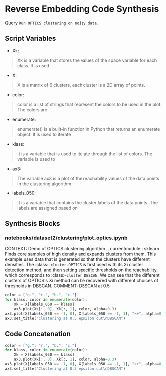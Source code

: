 # Reverse Embedding Code Synthesis
Query `Run OPTICS clustering on noisy data.`
## Script Variables
- Xk:<br>
>Xk is a variable that stores the values of the space variable for each class. It is used
- X:<br>
>X is a matrix of 6 clusters, each cluster is a 2D array of points.
- color:<br>
>color is a list of strings that represent the colors to be used in the plot. The colors are
- enumerate:<br>
>enumerate() is a built-in function in Python that returns an enumerate object. It is used to iterate
- klass:<br>
>It is a variable that is used to iterate through the list of colors. The variable is used to
- ax3:<br>
>The variable ax3 is a plot of the reachability values of the data points in the clustering algorithm
- labels_050:<br>
>It is a variable that contains the cluster labels of the data points. The labels are assigned based on
## Synthesis Blocks
### notebooks/dataset2/clustering/plot_optics.ipynb
CONTEXT:   Demo of OPTICS clustering algorithm  .. currentmodule:: sklearn  Finds core samples of high density and expands clusters from them. This
example uses data that is generated so that the clusters have different densities.  The :class:`~cluster.OPTICS` is first used with its Xi cluster
detection method, and then setting specific thresholds on the reachability, which corresponds to :class:`~cluster.DBSCAN`. We can see that the
different clusters of OPTICS's Xi method can be recovered with different choices of thresholds in DBSCAN.  COMMENT: DBSCAN at 0.5
```python
color = ["g.", "r.", "b.", "c."]
for klass, color in enumerate(color):
    Xk = X[labels_050 == klass]
    ax3.plot(Xk[:, 0], Xk[:, 1], color, alpha=0.3)
ax3.plot(X[labels_050 == -1, 0], X[labels_050 == -1, 1], "k+", alpha=0.1)
ax3.set_title("Clustering at 0.5 epsilon cut\nDBSCAN")
```

## Code Concatenation
```python
color = ["g.", "r.", "b.", "c."]
for klass, color in enumerate(color):
    Xk = X[labels_050 == klass]
    ax3.plot(Xk[:, 0], Xk[:, 1], color, alpha=0.3)
ax3.plot(X[labels_050 == -1, 0], X[labels_050 == -1, 1], "k+", alpha=0.1)
ax3.set_title("Clustering at 0.5 epsilon cut\nDBSCAN")
```
